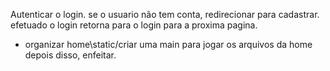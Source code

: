 Autenticar o login.
se o usuario não tem conta, redirecionar para cadastrar.
efetuado o login retorna para o login para a proxima pagina.
- organizar home\static/criar uma main para jogar os arquivos da home
depois disso, enfeitar.